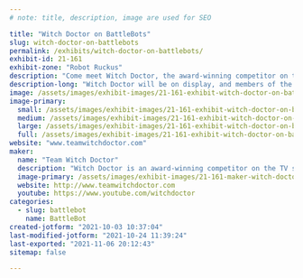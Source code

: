 ```yaml
---
# note: title, description, image are used for SEO

title: "Witch Doctor on BattleBots"
slug: witch-doctor-on-battlebots
permalink: /exhibits/witch-doctor-on-battlebots/
exhibit-id: 21-161
exhibit-zone: "Robot Ruckus"
description: "Come meet Witch Doctor, the award-winning competitor on the TV show BattleBots!"
description-long: "Witch Doctor will be on display, and members of the team will be available to meet and greet. We are excited to debut our special display this event, showcasing battle-damaged parts from past competitors in an immersive setting. B is for BattleBots will be available for purchase, and we will be displaying our new merchandise for the upcoming season of BattleBots (available for purchase on our website)!"
image: /assets/images/exhibit-images/21-161-exhibit-witch-doctor-on-battlebots-witch-doctor-w-sponsors-sm-large.jpg
image-primary: 
  small: /assets/images/exhibit-images/21-161-exhibit-witch-doctor-on-battlebots-witch-doctor-w-sponsors-sm-small.jpg
  medium: /assets/images/exhibit-images/21-161-exhibit-witch-doctor-on-battlebots-witch-doctor-w-sponsors-sm-medium.jpg
  large: /assets/images/exhibit-images/21-161-exhibit-witch-doctor-on-battlebots-witch-doctor-w-sponsors-sm-large.jpg
  full: /assets/images/exhibit-images/21-161-exhibit-witch-doctor-on-battlebots-witch-doctor-w-sponsors-sm-full.jpg
website: "www.teamwitchdoctor.com"
maker: 
  name: "Team Witch Doctor"
  description: "Witch Doctor is an award-winning competitor on the TV show BattleBots. It weighs 250 pounds, and battles with its dual skull-shaped disks spinning at over 200 miles per hour! Witch Doctor has been a BattleBots World Championship Finalist, BattleBots Bounty Hunter Champion, and BattleBots All-Stars Champion. Team Witch Doctor is a fan-favorite known for competing in their custom-made skeleton jackets and top hats. The South Florida team is an avid advocate of robotics education through combat robotics, and their Witch Doctor Junior educational program includes free YouTube video lessons to help new builders get started. You can learn more at www.teamwitchdoctor.com."
  image-primary: /assets/images/exhibit-images/21-161-maker-witch-doctor-on-battlebots-1-witch-doctor-team-2020-medium.jpg
  website: http://www.teamwitchdoctor.com
  youtube: https://www.youtube.com/witchdoctor
categories: 
  - slug: battlebot
    name: BattleBot
created-jotform: "2021-10-03 10:37:04"
last-modified-jotform: "2021-10-24 11:39:24"
last-exported: "2021-11-06 20:12:43"
sitemap: false

---
```

